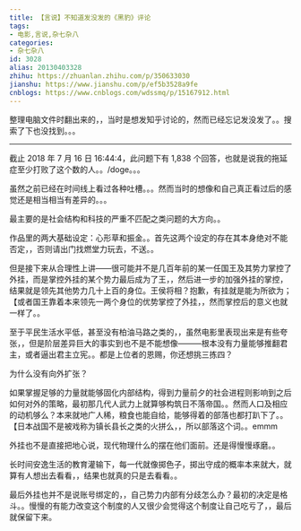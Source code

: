 ```yaml
---
title: 【言说】不知道发没发的《黑豹》评论
tags:
- 电影,言说,杂七杂八
categories:
- 杂七杂八
id: 3028
alias: 20130403328
zhihu: https://zhuanlan.zhihu.com/p/350633030
jianshu: https://www.jianshu.com/p/ef5b3528a9fe
cnblogs: https://www.cnblogs.com/wdssmq/p/15167912.html
---
```


整理电脑文件时翻出来的，，当时是想发知乎讨论的，然而已经忘记发没发了。。搜索了下也没找到。。。

-----------------

截止 2018 年 7 月 16 日 16:44:4，此问题下有 1,838 个回答，也就是说我的拖延症至少打败了这个数的人。。/doge。。。

<!--more-->

虽然之前已经在时间线上看过各种吐槽。。。然而当时的想像和自己真正看过后的感觉还是相当相当有差异的。。。

最主要的是社会结构和科技的严重不匹配之类问题的大方向。。

作品里的两大基础设定：心形草和振金。。首先这两个设定的存在其本身绝对不能否定，，否则请出门找燃堂力玩去，不送。。

但是接下来从合理性上讲——很可能并不是几百年前的某一任国王及其势力掌控了外挂，而是掌控外挂的某个势力最后成为了王，，然后进一步的加强外挂的掌控，结果就是领先其他势力几十上百的身位。王侯将相？抱歉，有挂就是能为所欲为；【或者国王靠着本来领先一两个身位的优势掌控了外挂，，然而掌控后的意义也就一样了。。

至于平民生活水平低，甚至没有柏油马路之类的，，虽然电影里表现出来是有些夸张，，但是阶层差异巨大的事实到也不是不能想像———根本没有力量能够推翻君主，或者逼出君主立宪。。都是上位者的恩赐，你还想挑三拣四？

为什么没有向外扩张？

如果掌握足够的力量就能够固化内部结构，得到力量前夕的社会进程则影响到之后如何对外的策略，最初那几代人武力上就算够构筑日不落帝国。。然而人口及相应的动机够么？本来就地广人稀，粮食也能自给，能够得着的部落也都打趴下了。。【日本战国不是被戏称为镇长县长之类的火拼么，，所以部落这个词。。emmm

外挂也不是直接把地心说，现代物理什么的摆在他们面前。还是得慢慢琢磨。。

长时间安逸生活的教育灌输下，每一代就像掷色子，掷出守成的概率本来就大，就算有人想出去看看，，结果也就真的只是去看看。。

最后外挂也并不是说账号绑定的，，自己势力内部有分歧怎么办？最初的决定是格斗。。慢慢的有能力改变这个制度的人又很少会觉得这个制度让自己吃亏了，，最后就保留下来。

<!--3028-->
